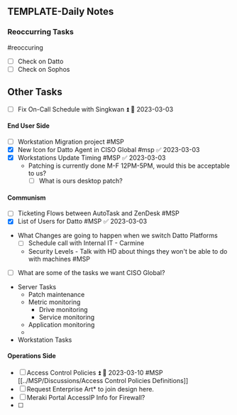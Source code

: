 ## TEMPLATE-Daily Notes

### Reoccurring Tasks

#reoccuring

- [ ] Check on Datto
- [ ] Check on Sophos

## Other Tasks

- [ ] Fix On-Call Schedule with Singkwan ⏫ 📅 2023-03-03 


#### End User Side
- [ ] Workstation Migration project #MSP 
- [x] New Icon for Datto Agent in CISO Global #msp ✅ 2023-03-03
- [x] Workstations Update Timing #MSP ✅ 2023-03-03
	- Patching is currently done M-F 12PM-5PM, would this be acceptable to us?
		- [ ] What is ours desktop patch?

#### Communism 
- [ ] Ticketing Flows between AutoTask and ZenDesk #MSP
- [x] List of Users for Datto #MSP ✅ 2023-03-03
- What Changes are going to happen when we switch Datto Platforms
	- [ ] Schedule call with Internal IT - Carmine
	- Security Levels - Talk with HD about things they won't be able to do with machines #MSP

- [ ] What are some of the tasks we want CISO Global?
* Server Tasks
	* Patch maintenance
	* Metric monitoring
		* Drive monitoring
		* Service monitoring
	* Application monitoring
	* 
* Workstation Tasks

#### Operations Side
- [ ] Access Control Policies ⏫ 📅 2023-03-10 #MSP [[../MSP/Discussions/Access Control Policies Definitions]]
- [ ] Request Enterprise Art* to join design here.
- [ ] Meraki Portal AccessIP Info for Firewall?
- [ ] 